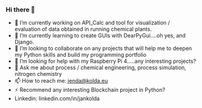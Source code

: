 ### Hi there 👋

- 🔭 I’m currently working on API_Calc and tool for visualization / evaluation of data obtained in running chemical plants.
- 🌱 I’m currently learning to create GUIs with DearPyGui....oh yes, and Django.
- 👯 I’m looking to collaborate on any projects that will help me to deepen my Python skills and build my programming portfolio
- 🤔 I’m looking for help with my Raspberry Pi 4.....any interesting projects?
- 💬 Ask me about process / chemical engineering, process simulation, nitrogen chemistry
- 📫 How to reach me: jenda@kolda.eu  
- ⚡ Recommend any interesting Blockchain project in Python?
- Linkedin: linkedin.com/in/jankolda

